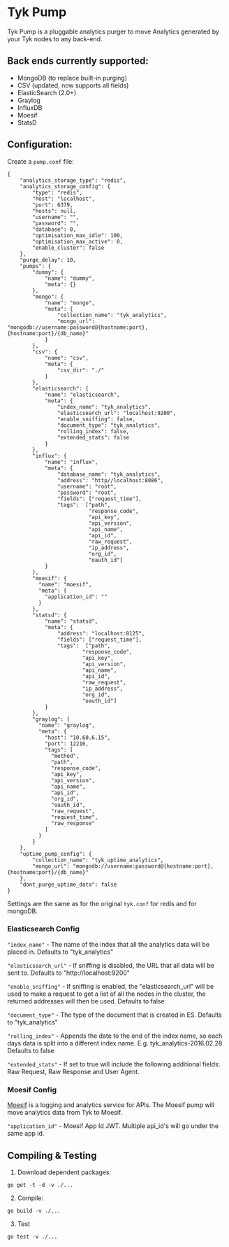 # Tyk Pump

Tyk Pump is a pluggable analytics purger to move Analytics generated by your Tyk nodes to any back-end.

## Back ends currently supported:

- MongoDB (to replace built-in purging)
- CSV (updated, now supports all fields)
- ElasticSearch (2.0+)
- Graylog
- InfluxDB
- Moesif
- StatsD

## Configuration:

Create a `pump.conf` file:

```
{
	"analytics_storage_type": "redis",
    "analytics_storage_config": {
        "type": "redis",
        "host": "localhost",
        "port": 6379,
        "hosts": null,
        "username": "",
        "password": "",
        "database": 0,
        "optimisation_max_idle": 100,
        "optimisation_max_active": 0,
        "enable_cluster": false
    },
    "purge_delay": 10,
    "pumps": {
    	"dummy": {
    		"name": "dummy",
    		"meta": {}
    	},
        "mongo": {
            "name": "mongo",
            "meta": {
                "collection_name": "tyk_analytics",
                "mongo_url": "mongodb://username:password@{hostname:port},{hostname:port}/{db_name}"
            }
        },
        "csv": {
            "name": "csv",
            "meta": {
                "csv_dir": "./"
            }
        },
        "elasticsearch": {
            "name": "elasticsearch",
            "meta": {
                "index_name": "tyk_analytics",
                "elasticsearch_url": "localhost:9200",
                "enable_sniffing": false,
                "document_type": "tyk_analytics",
                "rolling_index": false,
                "extended_stats": false
            }
        },
        "influx": {
            "name": "influx",
            "meta": {
                "database_name": "tyk_analytics",
                "address": "http//localhost:8086",
                "username": "root",
                "password": "root",
                "fields": ["request_time"],
                "tags":  ["path",
                          "response_code",
                          "api_key",
                          "api_version",
                          "api_name",
                          "api_id",
                          "raw_request",
                          "ip_address",
                          "org_id",
                          "oauth_id"]
            }
        },
        "moesif": {
          "name": "moesif",
          "meta": {
            "application_id": ""
          }
        },
        "statsd": {
            "name": "statsd",
            "meta": {
                "address": "localhost:8125",
                "fields": ["request_time"],
                "tags":  ["path",
                        "response_code",
                        "api_key",
                        "api_version",
                        "api_name",
                        "api_id",
                        "raw_request",
                        "ip_address",
                        "org_id",
                        "oauth_id"]
            }
        },
        "graylog": {
          "name": "graylog",
          "meta": {
            "host": "10.60.6.15",
            "port": 12216,
            "tags": [
              "method",
              "path",
              "response_code",
              "api_key",
              "api_version",
              "api_name",
              "api_id",
              "org_id",
              "oauth_id",
              "raw_request",
              "request_time",
              "raw_response"
            ]
          }
        }
    },
    "uptime_pump_config": {
        "collection_name": "tyk_uptime_analytics",
        "mongo_url": "mongodb://username:password@{hostname:port},{hostname:port}/{db_name}"
    },
    "dont_purge_uptime_data": false
}
```

Settings are the same as for the original `tyk.conf` for redis and for mongoDB.

### Elasticsearch Config

`"index_name"` - The name of the index that all the analytics data will be placed in. Defaults to "tyk_analytics"

`"elasticsearch_url"` - If sniffing is disabled, the URL that all data will be sent to. Defaults to "http://localhost:9200"

`"enable_sniffing"` - If sniffing is enabled, the "elasticsearch_url" will be used to make a request to get a list of all the nodes in the cluster, the returned addresses will then be used. Defaults to false

`"document_type"` - The type of the document that is created in ES. Defaults to "tyk_analytics"

`"rolling_index"` - Appends the date to the end of the index name, so each days data is split into a different index name. E.g. tyk_analytics-2016.02.28 Defaults to false

`"extended_stats"` - If set to true will include the following additional fields: Raw Request, Raw Response and User Agent.

### Moesif Config
[Moesif](https://www.moesif.com) is a logging and analytics service for APIs. The Moesif pump will
move analytics data from Tyk to Moesif.

`"application_id"` - Moesif App Id JWT. Multiple api_id's will go under the same app id.

## Compiling & Testing

1. Download dependent packages:

  ```
  go get -t -d -v ./...
  ```

2. Compile:

  ```
  go build -v ./...
  ```

3. Test

  ```
  go test -v ./...
  ```
